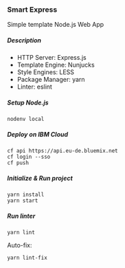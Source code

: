 
### Smart Express

Simple template Node.js Web App

##### Description

* HTTP Server: Express.js
* Template Engine: Nunjucks
* Style Engines: LESS
* Package Manager: yarn
* Linter: eslint

##### Setup Node.js

    nodenv local

##### Deploy on IBM Cloud

    cf api https://api.eu-de.bluemix.net
    cf login --sso
    cf push

##### Initialize & Run project

    yarn install
    yarn start 


##### Run linter

    yarn lint
    
Auto-fix:

    yarn lint-fix
    
    
    
   
    
